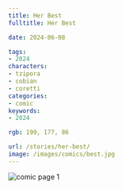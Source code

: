 ```yaml
---
title: Her Best
fulltitle: Her Best

date: 2024-06-08

tags:
- 2024
characters:
- tzipora
- cobian
- coretti
categories:
- comic
keywords:
- 2024

rgb: 199, 177, 86

url: /stories/her-best/
image: /images/comics/best.jpg
---
```

![comic page 1](/images/comics/best.jpg)
